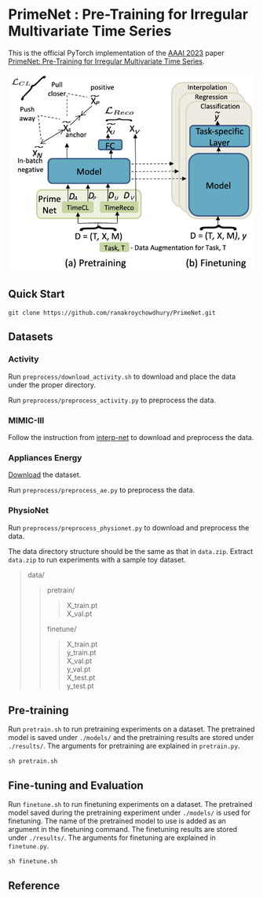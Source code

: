 # PrimeNet : Pre-Training for Irregular Multivariate Time Series
This is the official PyTorch implementation of the [AAAI 2023](https://aaai.org/Conferences/AAAI-23/) paper [PrimeNet: Pre-Training for Irregular Multivariate Time Series](https://drive.google.com/file/d/1FSy9F_qO-eaNhKYWbCwpBCogC1ZNo8nd/view?usp=sharing).

![alt text](https://github.com/ranakroychowdhury/PrimeNet/blob/main/setup.png)

## Quick Start
```
git clone https://github.com/ranakroychowdhury/PrimeNet.git
```

## Datasets

### Activity
Run `preprocess/download_activity.sh` to download and place the data under the proper directory.

Run `preprocess/preprocess_activity.py` to preprocess the data. 


### MIMIC-III
Follow the instruction from [interp-net](https://github.com/mlds-lab/interp-net) to download and preprocess the data.


### Appliances Energy
[Download](https://zenodo.org/record/3902637) the dataset.

Run `preprocess/preprocess_ae.py` to preprocess the data.


### PhysioNet
Run `preprocess/preprocess_physionet.py` to download and preprocess the data.


The data directory structure should be the same as that in `data.zip`. Extract `data.zip` to run experiments with a sample toy dataset.  
> data/  
>> pretrain/  
>>> X_train.pt  
>>> X_val.pt 
>>>  
>> finetune/ 
>>> X_train.pt  
>>> y_train.pt  
>>> X_val.pt  
>>> y_val.pt  
>>> X_test.pt  
>>> y_test.pt


## Pre-training

Run `pretrain.sh` to run pretraining experiments on a dataset. The pretrained model is saved under `./models/` and the pretraining results are stored under `./results/`. The arguments for pretraining are explained in `pretrain.py`.

```
sh pretrain.sh
```


## Fine-tuning and Evaluation

Run `finetune.sh` to run finetuning experiments on a dataset. The pretrained model saved during the pretraining experiment under `./models/` is used for finetuning. The name of the pretrained model to use is added as an argument in the finetuning command. The finetuning results are stored under `./results/`. The arguments for finetuning are explained in `finetune.py`.

```
sh finetune.sh
```


## Reference
